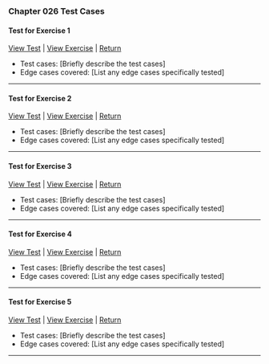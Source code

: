 ﻿### Chapter 026 Test Cases

#### Test for Exercise 1

[View Test](Chapter026Exercise1Test.java) | [View Exercise](../../../main/java/Chapter026/Chapter026Exercise1.java) | [Return](../../../../README.md)

- Test cases: [Briefly describe the test cases]
- Edge cases covered: [List any edge cases specifically tested]

---
#### Test for Exercise 2

[View Test](Chapter026Exercise2Test.java) | [View Exercise](../../../main/java/Chapter026/Chapter026Exercise2.java) | [Return](../../../../README.md)

- Test cases: [Briefly describe the test cases]
- Edge cases covered: [List any edge cases specifically tested]

---
#### Test for Exercise 3

[View Test](Chapter026Exercise3Test.java) | [View Exercise](../../../main/java/Chapter026/Chapter026Exercise3.java) | [Return](../../../../README.md)

- Test cases: [Briefly describe the test cases]
- Edge cases covered: [List any edge cases specifically tested]

---
#### Test for Exercise 4

[View Test](Chapter026Exercise4Test.java) | [View Exercise](../../../main/java/Chapter026/Chapter026Exercise4.java) | [Return](../../../../README.md)

- Test cases: [Briefly describe the test cases]
- Edge cases covered: [List any edge cases specifically tested]

---
#### Test for Exercise 5

[View Test](Chapter026Exercise5Test.java) | [View Exercise](../../../main/java/Chapter026/Chapter026Exercise5.java) | [Return](../../../../README.md)

- Test cases: [Briefly describe the test cases]
- Edge cases covered: [List any edge cases specifically tested]

---
